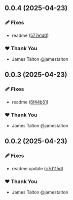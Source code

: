 ## 0.0.4 (2025-04-23)

### 🩹 Fixes

- readme ([577e1d0](https://github.com/ansible/ui-packages/commit/577e1d0))

### ❤️ Thank You

- James Talton @jamestalton

## 0.0.3 (2025-04-23)

### 🩹 Fixes

- readme ([6f44b51](https://github.com/ansible/ui-packages/commit/6f44b51))

### ❤️ Thank You

- James Talton @jamestalton

## 0.0.2 (2025-04-23)

### 🩹 Fixes

- readme update ([c7d115d](https://github.com/ansible/ui-packages/commit/c7d115d))

### ❤️ Thank You

- James Talton @jamestalton